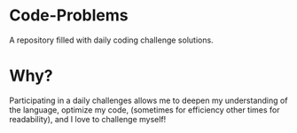 # Code-Problems
A repository filled with daily coding challenge solutions.

# Why?
Participating in a daily challenges allows me to deepen my understanding of the language, optimize my code, (sometimes for efficiency other times for readability), and I love to challenge myself! 
